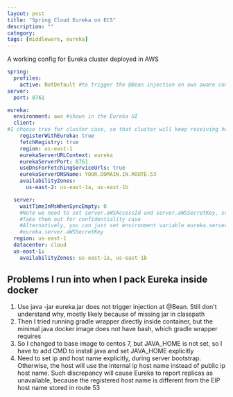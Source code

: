 ```yaml
---
layout: post
title: "Spring Cloud Eureka on ECS"
description: ""
category: 
tags: [middleware, eureka]
---
```

A working config for Eureka cluster deployed in AWS
```yaml
spring:
  profiles:
    active: NotDefault #to trigger the @Bean injection on aws aware context
server:
  port: 8761

eureka:
  environment: aws #shown in the Eureka UI
  client:
#I choose true for cluster case, so that cluster will keep receiving heartbeats and some false alarms will not be raised
    registerWithEureka: true 
    fetchRegistry: true
    region: us-east-1
    eurekaServerURLContext: eureka
    eurekaServerPort: 8761
    useDnsForFetchingServiceUrls: true
    eurekaServerDNSName: YOUR.DOMAIN.IN.ROUTE.53
    availabilityZones:
      us-east-2: us-east-1a, us-east-1b

  server:
    waitTimeInMsWhenSyncEmpty: 0
    #Note we need to set server.aWSAccessId and server.aWSSecretKey, so that the instance can bind to an EIP
    #Take them out for confidentiality case
    #Alternatively, you can just set environment variable eureka.server.aWSAccessId and 
    #eureka.server.aWSSecretKey
  region: us-east-1
  datacenter: cloud
  us-east-1:
    availabilityZones: us-east-1a, us-east-1b
```

Problems I run into when I pack Eureka inside docker
--------------
1. Use java -jar eureka.jar does not trigger injection at @Bean. Still don't understand why, mostly likely because of missing jar in classpath
2. Then I tried running gradle wrapper directly inside container, but the minimal java docker image does not have bash, which gradle wrapper requires
3. So I changed to base image to centos 7, but JAVA_HOME is not set, so I have to add CMD to install java and set JAVA_HOME explicitly
4. Need to set ip and host name explicitly, during server bootstrap. Otherwise, the host will use the internal ip host name instead of public ip host name. Such discrepancy will cause Eureka to report replicas as unavailable, because the registered host name is different from the EIP host name stored in route 53 
